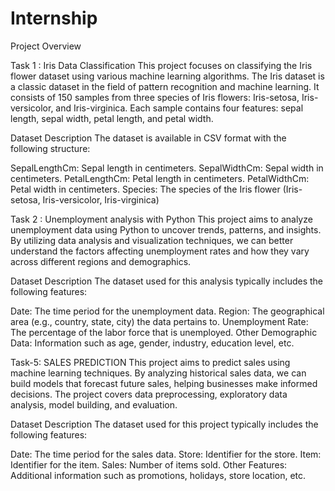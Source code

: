 # Internship

Project Overview

Task 1 :  Iris Data Classification
This project focuses on classifying the Iris flower dataset using various machine learning algorithms. The Iris dataset is a classic dataset in the field of pattern recognition and machine learning. It consists of 150 samples from three species of Iris flowers: Iris-setosa, Iris-versicolor, and Iris-virginica. Each sample contains four features: sepal length, sepal width, petal length, and petal width.

Dataset Description
The dataset is available in CSV format with the following structure:

SepalLengthCm: Sepal length in centimeters.
SepalWidthCm: Sepal width in centimeters.
PetalLengthCm: Petal length in centimeters.
PetalWidthCm: Petal width in centimeters.
Species: The species of the Iris flower (Iris-setosa, Iris-versicolor, Iris-virginica)



Task 2 : Unemployment analysis with Python
This project aims to analyze unemployment data using Python to uncover trends, patterns, and insights. By utilizing data analysis and visualization techniques, we can better understand the factors affecting unemployment rates and how they vary across different regions and demographics.

Dataset Description
The dataset used for this analysis typically includes the following features:

Date: The time period for the unemployment data.
Region: The geographical area (e.g., country, state, city) the data pertains to.
Unemployment Rate: The percentage of the labor force that is unemployed.
Other Demographic Data: Information such as age, gender, industry, education level, etc.


Task-5: SALES PREDICTION 
This project aims to predict sales using machine learning techniques. By analyzing historical sales data, we can build models that forecast future sales, helping businesses make informed decisions. The project covers data preprocessing, exploratory data analysis, model building, and evaluation.

Dataset Description
The dataset used for this project typically includes the following features:

Date: The time period for the sales data.
Store: Identifier for the store.
Item: Identifier for the item.
Sales: Number of items sold.
Other Features: Additional information such as promotions, holidays, store location, etc.
